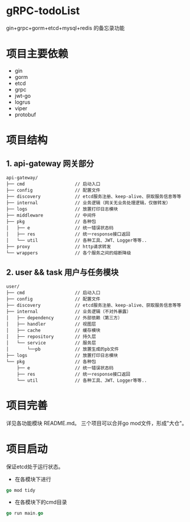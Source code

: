 # gRPC-todoList

gin+grpc+gorm+etcd+mysql+redis 的备忘录功能


# 项目主要依赖
- gin
- gorm
- etcd
- grpc
- jwt-go
- logrus
- viper
- protobuf

# 项目结构

## 1. api-gateway 网关部分

```
api-gateway/
├── cmd                   // 启动入口
├── config                // 配置文件
├── discovery             // etcd服务注册、keep-alive、获取服务信息等等
├── internal              // 业务逻辑（网关无业务处理逻辑，仅做转发）
├── logs                  // 放置打印日志模块
├── middleware            // 中间件
├── pkg                   // 各种包
│   ├── e                 // 统一错误状态码
│   ├── res               // 统一response接口返回
│   └── util              // 各种工具、JWT、Logger等等..
├── proxy                 // http请求转发
└── wrappers              // 各个服务之间的熔断降级
```

## 2. user && task 用户与任务模块


```
user/
├── cmd                   // 启动入口
├── config                // 配置文件
├── discovery             // etcd服务注册、keep-alive、获取服务信息等等
├── internal              // 业务逻辑（不对外暴露）
│   ├── dependency        // 外部依赖（第三方）
│   ├── handler           // 视图层
│   ├── cache             // 缓存模块
│   ├── repository        // 持久层
│   └── service           // 服务层
│       └──pb             // 放置生成的pb文件
├── logs                  // 放置打印日志模块
└── pkg                   // 各种包
    ├── e                 // 统一错误状态码
    ├── res               // 统一response接口返回
    └── util              // 各种工具、JWT、Logger等等..
```

# 项目完善
详见各功能模块 README.md。
三个项目可以合并go mod文件，形成"大仓"。

# 项目启动
保证etcd处于运行状态。
- 在各模块下进行

```go
go mod tidy
```

- 在各模块下的cmd目录

```go
go run main.go
```